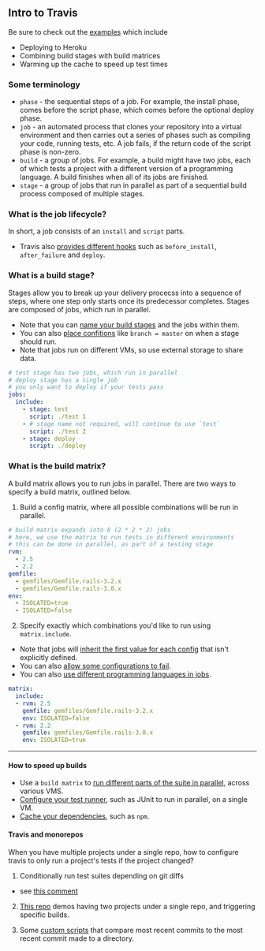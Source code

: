 ## Intro to Travis
Be sure to check out the [examples](https://docs.travis-ci.com/user/build-stages/#examples) which include
- Deploying to Heroku
- Combining build stages with build matrices
- Warming up the cache to speed up test times

### Some terminology
- `phase` - the sequential steps of a job. For example, the install phase, comes before the script phase, which comes before the optional deploy phase.
- `job` - an automated process that clones your repository into a virtual environment and then carries out a series of phases such as compiling your code, running tests, etc. A job fails, if the return code of the script phase is non-zero.
- `build` - a group of jobs. For example, a build might have two jobs, each of which tests a project with a different version of a programming language. A build finishes when all of its jobs are finished.
- `stage` - a group of jobs that run in parallel as part of a sequential build process composed of multiple stages.

### What is the job lifecycle?
In short, a job consists of an `install` and `script` parts.
- Travis also [provides different hooks](https://docs.travis-ci.com/user/job-lifecycle/#the-job-lifecycle) such as `before_install`, `after_failure` and `deploy`.

### What is a build stage?
Stages allow you to break up your delivery procecss into a sequence of steps, where one step only starts once its predecessor completes. Stages are composed of jobs, which run in parallel.
- Note that you can [name your build stages](https://docs.travis-ci.com/user/build-stages/#naming-your-build-stages) and the jobs within them.
- You can also [place confitions](https://docs.travis-ci.com/user/build-stages/#naming-your-build-stages) like `branch = master` on when a stage should run.
- Note that jobs run on different VMs, so use external storage to share data.

```yaml
# test stage has two jobs, which run in parallel
# deploy stage has a single job
# you only want to deploy if your tests pass
jobs:
  include:
    - stage: test
      script: ./test 1
    - # stage name not required, will continue to use `test`
      script: ./test 2
    - stage: deploy
      script: ./deploy
```

### What is the build matrix?
A build matrix allows you to run jobs in parallel. There are two ways to specify a build matrix, outlined below.
1. Build a config matrix, where all possible combinations will be run in parallel.

```yaml
# build matrix expands into 8 (2 * 2 * 2) jobs
# here, we use the matrix to run tests in different environments
# this can be done in parallel, as part of a testing stage
rvm:
  - 2.5
  - 2.2
gemfile:
  - gemfiles/Gemfile.rails-3.2.x
  - gemfiles/Gemfile.rails-3.0.x
env:
  - ISOLATED=true
  - ISOLATED=false
```


2. Specify exactly which combinations you'd like to run using `matrix.include`.
- Note that jobs will [inherit the first value for each config](https://docs.travis-ci.com/user/build-matrix/#explicitly-included-jobs-inherit-the-first-value-in-the-array) that isn't explicitly defined.
- You can also [allow some configurations to fail](https://docs.travis-ci.com/user/build-matrix/#rows-that-are-allowed-to-fail).
- You can also [use different programming languages in jobs](https://docs.travis-ci.com/user/build-matrix/#using-different-programming-languages-per-job).

```yaml
matrix:
  include:
  - rvm: 2.5
    gemfile: gemfiles/Gemfile.rails-3.2.x
    env: ISOLATED=false
  - rvm: 2.2
    gemfile: gemfiles/Gemfile.rails-3.0.x
    env: ISOLATED=true
```

---

#### How to speed up builds
- Use a `build matrix` to [run different parts of the suite in parallel](https://docs.travis-ci.com/user/speeding-up-the-build/#parallelizing-your-builds-across-virtual-machines), across various VMS.
- [Configure your test runner](https://docs.travis-ci.com/user/speeding-up-the-build/#parallelizing-your-build-on-one-virtual-machine), such as JUnit to run in parallel, on a single VM.
- [Cache your dependencies](https://docs.travis-ci.com/user/speeding-up-the-build/#caching-the-dependencies), such as `npm`.

#### Travis and monorepos
When you have multiple projects under a single repo, how to configure travis to only run a project's tests if the project changed?

1. Conditionally run test suites depending on git diffs
- see [this comment](https://github.com/travis-ci/travis-ci/issues/3540#issuecomment-330188464)

2. [This repo](https://github.com/sagikazarmark/travis-monorepo-demo/blob/master/.travis.yml) demos having two projects under a single repo, and triggering specific builds.

3. Some [custom scripts](https://travis-ci.community/t/how-to-skip-jobs-based-on-the-files-changed-in-a-subdirectory/2979/10) that compare most recent commits to the most recent commit made to a directory.
